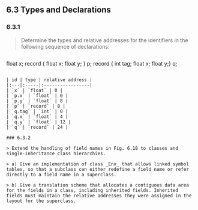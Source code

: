 ## 6.3 Types and Declarations

### 6.3.1

> Determine the types and relative addresses for the identifiers in the following sequence of declarations:

> ```
float x;
record { float x; float y; } p;
record { int tag; float x; float y;} q;
```

| id | type | relative address |
|:---|:-----|:-----------------|
| `x` | `float` | 0 |
| `p.x` | `float` | 0 |
| `p.y` | `float` | 8 |
| `p` | `record` | 8 |
| `q.tag` | `int` | 0 |
| `q.x` | `float` | 4 |
| `q.y` | `float` | 12 |
| `q` | `record` | 24 |

### 6.3.2

> Extend the handling of field names in Fig. 6.18 to classes and single-inheritance class hierarchies.

> a) Give an implementation of class _Env_ that allows linked symbol tables, so that a subclass can either redefine a field name or refer directly to a field name in a superclass.

> b) Give a translation scheme that allocates a contiguous data area for the fields in a class, including inherited fields. Inherited fields must maintain the relative addresses they were assigned in the layout for the superclass.
